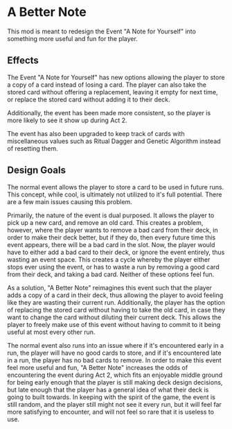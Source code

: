 # A Better Note

This mod is meant to redesign the Event "A Note for Yourself" into something more useful and fun for the player.

## Effects

The Event "A Note for Yourself" has new options allowing the player to store a copy of a card instead of losing a card. The player can also take the stored card without offering a replacement, leaving it empty for next time, or replace the stored card without adding it to their deck.

Additionally, the event has been made more consistent, so the player is more likely to see it show up during Act 2.

The event has also been upgraded to keep track of cards with miscellaneous values such as Ritual Dagger and Genetic Algorithm instead of resetting them.

## Design Goals

The normal event allows the player to store a card to be used in future runs. This concept, while cool, is ultimately not utilized to it's full potential. There are a few main issues causing this problem.

Primarily, the nature of the event is dual purposed. It allows the player to pick up a new card, and remove an old card. This creates a problem, however, where the player wants to remove a bad card from their deck, in order to make their deck better, but if they do, then every future time this event appears, there will be a bad card in the slot. Now, the player would have to either add a bad card to their deck, or ignore the event entirely, thus wasting an event space. This creates a cycle whereby the player either stops ever using the event, or has to waste a run by removing a good card from their deck, and taking a bad card. Neither of these options feel fun.

As a solution, "A Better Note" reimagines this event such that the player adds a copy of a card in their deck, thus allowing the player to avoid feeling like they are wasting their current run. Additionally, the player has the option of replacing the stored card without having to take the old card, in case they want to change the card without diluting their current deck. This allows the player to freely make use of this event without having to commit to it being useful at most every other run.

The normal event also runs into an issue where if it's encountered early in a run, the player will have no good cards to store, and if it's encountered late in a run, the player has no bad cards to remove. In order to make this event feel more useful and fun, "A Better Note" increases the odds of encountering the event during Act 2, which fits an enjoyable middle ground for being early enough that the player is still making deck design decisions, but late enough that the player has a general idea of what their deck is going to built towards. In keeping with the spirit of the game, the event is still random, and the player still might not see it every run, but it will feel far more satisfying to encounter, and will not feel so rare that it is useless to use.
